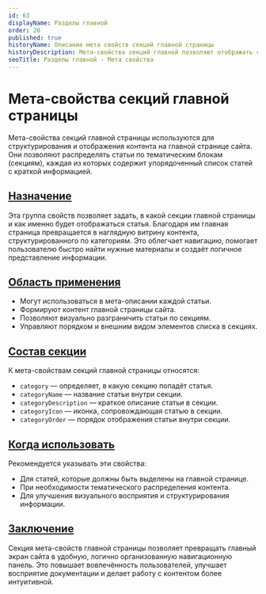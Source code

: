 ```yaml
---
id: 63
displayName: Разделы главной
order: 20
published: true
historyName: Описание мета свойств секций главной страницы
historyDescription: Мета-свойства секций главной позволяют отображать статьи на главной странице по категориям с названием, описанием, порядком и иконкой.
seoTitle: Разделы главной - Мета свойства
---
```


# Мета-свойства секций главной страницы

Мета-свойства секций главной страницы используются для структурирования и отображения контента на главной странице сайта.
Они позволяют распределять статьи по тематическим блокам (секциям), каждая из которых содержит упорядоченный список
статей с краткой информацией.


## [Назначение](description)

Эта группа свойств позволяет задать, в какой секции главной страницы и как именно будет отображаться статья.
Благодаря им главная страница превращается в наглядную витрину контента, структурированного по категориям.
Это облегчает навигацию, помогает пользователю быстро найти нужные материалы и создаёт логичное представление информации.

## [Область применения](usage)

- Могут использоваться в мета-описании каждой статьи.
- Формируют контент главной страницы сайта.
- Позволяют визуально разграничить статьи по секциям.
- Управляют порядком и внешним видом элементов списка в секциях.

## [Состав секции](section-content)

К мета-свойствам секций главной страницы относятся:

- `category` — определяет, в какую секцию попадёт статья.
- `categoryName` — название статьи внутри секции.
- `categoryDescription` — краткое описание статьи в секции.
- `categoryIcon` — иконка, сопровождающая статью в секции.
- `categoryOrder` — порядок отображения статьи внутри секции.

## [Когда использовать](when-to-use)

Рекомендуется указывать эти свойства:

- Для статей, которые должны быть выделены на главной странице.
- При необходимости тематического распределения контента.
- Для улучшения визуального восприятия и структурирования информации.

## [Заключение](conclusion)

Секция мета-свойств главной страницы позволяет превращать главный экран сайта в удобную, логично организованную навигационную панель. Это повышает вовлечённость пользователей, улучшает восприятие документации и делает работу с контентом более интуитивной.

